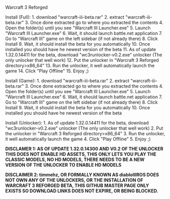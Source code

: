 Warcraft 3 Reforged

  Install (Full): 
    1. download "warcraft-iii-beta.rar"
    2. extract "warcraft-iii-beta.rar"
    3. Once done extracted go to where you extracted the contents
    4. Open the folder(s) until you see "Warcraft III Launcher.exe"
    5. Launch "Warcraft III Launcher.exe"
    6. Wait, it should launch battle.net application
    7. Go to "Warcraft III" game on the left sidebar (if not already there)
    8. Click Install
    9. Wait, it should install the beta for you automatically
    10. Once installed you should have he newest version of the beta
    11. As of update 1.32.0.14411 for the beta, download "wc3runlocker-v0.2.exe" unlocker (The only unlocker that well work)
    12. Put the unlocker in "Warcraft 3 Reforged directory>x86_64"
    13. Run the unlocker, it well automatically launch the game
    14. Click "Play Offline"
    15. Enjoy ;)
    
  Install (Game):
    1. download "warcraft-iii-beta.rar"
    2. extract "warcraft-iii-beta.rar"
    3. Once done extracted go to where you extracted the contents
    4. Open the folder(s) until you see "Warcraft III Launcher.exe"
    5. Launch "Warcraft III Launcher.exe"
    6. Wait, it should launch battle.net application
    7. Go to "Warcraft III" game on the left sidebar (if not already there)
    8. Click Install
    9. Wait, it should install the beta for you automatically
    10. Once installed you should have he newest version of the beta
    
  Install (Unlocker):
    1. As of update 1.32.0.14411 for the beta, download "wc3runlocker-v0.2.exe" unlocker (The only unlocker that well work)
    2. Put the unlocker in "Warcraft 3 Reforged directory>x86_64"
    3. Run the unlocker, it well automatically launch the game
    4. Click "Play Offline"
    5. Enjoy ;)

**DISCLAMER 1: AS OF UPDATE 1.32.0.14300 AND V0.2 OF THE UNLOCKER THIS DOES NOT ENABLE HD ASSETS, THIS ONLY LETS YOU 
PLAY THE CLASSIC MODELS, NO HD MODELS, THERE NEEDS TO BE A NEW VERSION OF THE UNLOCKER TO ENABLE HD MODELS**

**DISCLAIMER 2: timmehz, OR FORMALLY KNOWN AS diabloIIIROS DOES NOT OWN ANY OF THE UNLOCKERS, OR THE INSTALLATION
OF WARCRAFT 3 REFORGED BETA, THIS GITHUB MASTER PAGE ONLY EXISTS SO DOWNLOAD LINKS DOES NOT EXPIRE, OR BEING BLOCKED.**
